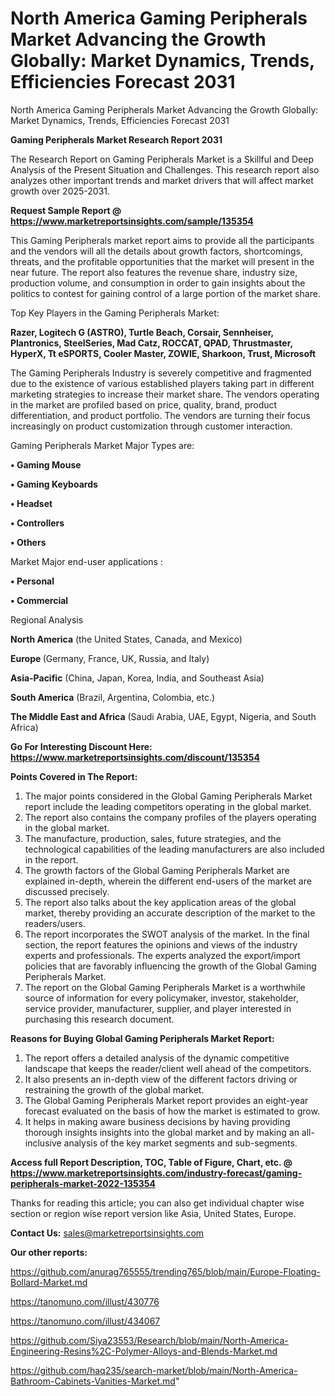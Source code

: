 # North America Gaming Peripherals Market Advancing the Growth Globally: Market Dynamics, Trends, Efficiencies Forecast 2031
North America Gaming Peripherals Market Advancing the Growth Globally: Market Dynamics, Trends, Efficiencies Forecast 2031

<strong>Gaming Peripherals Market Research Report 2031</strong>

The Research Report on Gaming Peripherals Market is a Skillful and Deep Analysis of the Present Situation and Challenges. This research report also analyzes other important trends and market drivers that will affect market growth over 2025-2031.

<strong>Request Sample Report @ <a href=https://www.marketreportsinsights.com/sample/135354>https://www.marketreportsinsights.com/sample/135354</a></strong>

This Gaming Peripherals market report aims to provide all the participants and the vendors will all the details about growth factors, shortcomings, threats, and the profitable opportunities that the market will present in the near future. The report also features the revenue share, industry size, production volume, and consumption in order to gain insights about the politics to contest for gaining control of a large portion of the market share.

Top Key Players in the Gaming Peripherals Market:

<strong>Razer, Logitech G (ASTRO), Turtle Beach, Corsair, Sennheiser, Plantronics, SteelSeries, Mad Catz, ROCCAT, QPAD, Thrustmaster, HyperX, Tt eSPORTS, Cooler Master, ZOWIE, Sharkoon, Trust, Microsoft</strong>

The Gaming Peripherals Industry is severely competitive and fragmented due to the existence of various established players taking part in different marketing strategies to increase their market share. The vendors operating in the market are profiled based on price, quality, brand, product differentiation, and product portfolio. The vendors are turning their focus increasingly on product customization through customer interaction.

Gaming Peripherals Market Major Types are:

<strong>• Gaming Mouse

• Gaming Keyboards

• Headset

• Controllers

• Others</strong>

Market Major end-user applications :

<strong>• Personal

• Commercial</strong>

Regional Analysis

</u><strong><b>North America</b></strong> (the United States, Canada, and Mexico)

<strong><b>Europe </b></strong>(Germany, France, UK, Russia, and Italy)

<strong><b>Asia-Pacific</b></strong> (China, Japan, Korea, India, and Southeast Asia)

<strong><b>South America</b></strong> (Brazil, Argentina, Colombia, etc.)

<strong><b>The Middle East and Africa</b></strong> (Saudi Arabia, UAE, Egypt, Nigeria, and South Africa)

<strong>Go For Interesting Discount Here: <a href=https://www.marketreportsinsights.com/discount/135354>https://www.marketreportsinsights.com/discount/135354</a></strong>

<strong>Points Covered in The Report:</strong>
<ol>
  <li>The major points considered in the Global Gaming Peripherals Market report include the leading competitors operating in the global market.</li>
  <li>The report also contains the company profiles of the players operating in the global market.</li>
  <li>The manufacture, production, sales, future strategies, and the technological capabilities of the leading manufacturers are also included in the report.</li>
  <li>The growth factors of the Global Gaming Peripherals Market are explained in-depth, wherein the different end-users of the market are discussed precisely.</li>
  <li>The report also talks about the key application areas of the global market, thereby providing an accurate description of the market to the readers/users.</li>
  <li>The report incorporates the SWOT analysis of the market. In the final section, the report features the opinions and views of the industry experts and professionals. The experts analyzed the export/import policies that are favorably influencing the growth of the Global Gaming Peripherals Market.</li>
  <li>The report on the Global Gaming Peripherals Market is a worthwhile source of information for every policymaker, investor, stakeholder, service provider, manufacturer, supplier, and player interested in purchasing this research document.</li>
</ol>
<strong>Reasons for Buying Global Gaming Peripherals Market Report:</strong>

<ol>
  <li>The report offers a detailed analysis of the dynamic competitive landscape that keeps the reader/client well ahead of the competitors.</li>
  <li>It also presents an in-depth view of the different factors driving or restraining the growth of the global market.</li>
  <li>The Global Gaming Peripherals Market report provides an eight-year forecast evaluated on the basis of how the market is estimated to grow.</li>
  <li>It helps in making aware business decisions by having providing thorough insights insights into the global market and by making an all-inclusive analysis of the key market segments and sub-segments.</li>
</ol>
<strong>Access full Report Description, TOC, Table of Figure, Chart, etc. @ <a href=https://www.marketreportsinsights.com/industry-forecast/gaming-peripherals-market-2022-135354>https://www.marketreportsinsights.com/industry-forecast/gaming-peripherals-market-2022-135354</a></strong>


Thanks for reading this article; you can also get individual chapter wise section or region wise report version like Asia, United States, Europe.

<strong>Contact Us:</strong>
sales@marketreportsinsights.com

<strong>Our other reports:</strong>

<a href=https://github.com/anurag765555/trending765/blob/main/Europe-Floating-Bollard-Market.md>https://github.com/anurag765555/trending765/blob/main/Europe-Floating-Bollard-Market.md</a>

<a href=https://tanomuno.com/illust/430776>https://tanomuno.com/illust/430776</a>

<a href=https://tanomuno.com/illust/434067>https://tanomuno.com/illust/434067</a>

<a href=https://github.com/Siya23553/Research/blob/main/North-America-Engineering-Resins%2C-Polymer-Alloys-and-Blends-Market.md>https://github.com/Siya23553/Research/blob/main/North-America-Engineering-Resins%2C-Polymer-Alloys-and-Blends-Market.md</a>

<a href=https://github.com/haq235/search-market/blob/main/North-America-Bathroom-Cabinets-Vanities-Market.md>https://github.com/haq235/search-market/blob/main/North-America-Bathroom-Cabinets-Vanities-Market.md</a>"
